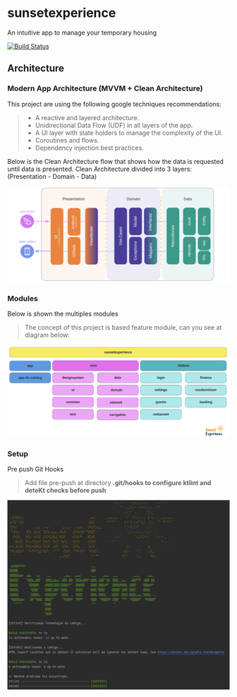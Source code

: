 # sunsetexperience
An intuitive app to manage your temporary housing

[![Build Status](https://app.bitrise.io/app/ddde351c-414e-466a-a833-410ae2d9f034/status.svg?token=YomYQxlUEfrBqUGUMA60zw&branch=develop)](https://app.bitrise.io/app/ddde351c-414e-466a-a833-410ae2d9f034)

## Architecture

### Modern App Architecture (MVVM + Clean Architecture)
This project are using the following google techniques recommendations:

> - A reactive and layered architecture.</br>
> - Unidirectional Data Flow (UDF) in all layers of the app.</br>
> - A UI layer with state holders to manage the complexity of the UI.</br>
> - Coroutines and flows.</br>
> - Dependency injection best practices.</br>

Below is the Clean Architecture flow that shows how the data is requested until data is presented. 
Clean Architecture divided into 3 layers: (Presentation - Domain - Data) 

<p align="start">
  <img src="art_arch_mvvm.png" width="1024" title="mvvm">
</p>

### Modules
Below is shown the multiples modules
> The concept of this project is based feature module, can you see at diagram below:

<p align="start">
  <img src="art_arch.png" width="1024" title="modules">
</p>


### Setup
Pre push Git Hooks
> Add file pre-push at directory <b>.git/hooks<b/> to configure ktlint and deteKt checks before push

<p align="start">
  <img src="git-pre-push-hooks.jpg" width="1024" title="pre-push">
</p>

